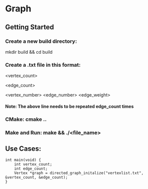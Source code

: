 # Graph
## Getting Started

### Create a new build directory: 

mkdir build && cd build

### Create a .txt file in this format:

<vertex_count>

<edge_count>

<vertex_number> <edge_number> <edge_weight>

#### Note: The above line needs to be repeated edge_count times

### CMake: cmake ..

### Make and Run: make && ./<file_name>


## Use Cases:

```
int main(void) {
    int vertex_count;
    int edge_count;
    Vertex *graph = directed_graph_initalize("vertexlist.txt", &vertex_count, &edge_count);
}
```